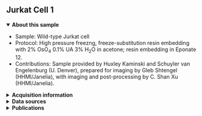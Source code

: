 ## Jurkat Cell 1

<details open>
<summary><b>About this sample</b></summary>
<ul>
<li>Sample: Wild-type Jurkat cell</li>
<li>Protocol: High pressure freezng, freeze-substitution resin embedding with 2% OsO<sub>4</sub> 0.1% UA 3% H<sub>2</sub>O in acetone; resin embedding in Eponate 12.</li>
<li> Contributions: Sample provided by Huxley Kaminski and Schuyler van Engelenburg (U. Denver), prepared for imaging by Gleb Shtengel (HHMI/Janelia), with imaging and post-processing by C. Shan Xu (HHMI/Janelia).</li>
</ul>
</details>

<details>
<summary><b>Acquisition information</b></summary>
<ul>
<li>EHT (kV): 1.0</li>
<li>Bias (V): 0</li>
<li>Imaging current (nA): 0.25</li>
<li>Scanning speed (MHz): 0.2</li>
<li>Imaging duration (days): 19</li> 
<li>Data size (GB): 251</li>
<li>Final voxel size (nm): 4 x 4 x 4 (X,Y,Z)</li>
<li>Data dimensions (µm): 40 x 12 x 34 (X,Y,Z)</li>
<li>Imaging start date: 8/10/2018</li>
</ul>
</details>
<details>
<summary><b>Data sources</b></summary>
<ul>
<li><code>fibsem/aligned</code>: SIFT-aligned raw FIB-SEM data </li>  
</ul>
</details>
<details>
<summary><b>Publications</b></summary>

<ul>
<li> n/a </li>
</ul>
</details>
